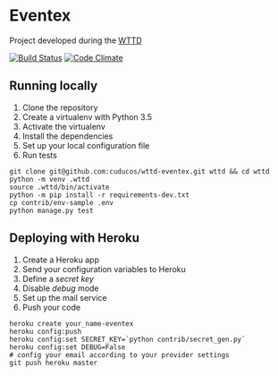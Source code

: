 # Eventex

Project developed during the [WTTD](http://welcometothedjango.com.br)

[![Build Status](https://travis-ci.org/cuducos/wttd-eventex.svg?branch=master)](https://travis-ci.org/cuducos/wttd-eventex)
[![Code Climate](https://codeclimate.com/github/cuducos/wttd-eventex/badges/gpa.svg)](https://codeclimate.com/github/cuducos/wttd-eventex)


## Running locally

1. Clone the repository
2. Create a virtualenv with Python 3.5
3. Activate the virtualenv
4. Install the dependencies
5. Set up your local configuration file
6. Run tests

```console
git clone git@github.com:cuducos/wttd-eventex.git wttd && cd wttd
python -m venv .wttd
source .wttd/bin/activate
python -m pip install -r requirements-dev.txt
cp contrib/env-sample .env
python manage.py test
```

## Deploying with Heroku

1. Create a Heroku app
2. Send your configuration variables to Heroku
3. Define a _secret key_
4. Disable _debug_ mode
5. Set up the mail service
6. Push your code

```console
heroku create your_name-eventex
heroku config:push
heroku config:set SECRET_KEY=`python contrib/secret_gen.py`
heroku config:set DEBUG=False
# config your email according to your provider settings
git push heroku master

```
